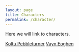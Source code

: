 ```yaml
---
layout: page
title: Characters
permalink: /character/
---
```


Here we will link to characters.

[Koltu Pebbleturner](https://bakgaard.github.io/LordOfWhisper/character/2020/01/01/Koltu-Pebbleturner.html)
[Vayn Eoghen](https://bakgaard.github.io/LordOfWhisper/character/2021/02/03/Vayn-Eoghen.html)
